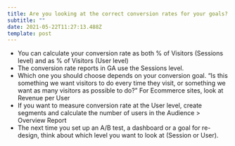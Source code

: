 ```yaml
---
title: Are you looking at the correct conversion rates for your goals?
subtitle: ""
date: 2021-05-22T11:27:13.488Z
template: post
---
```



* You can calculate your conversion rate as both % of Visitors (Sessions level) and as % of Visitors (User level)
* The conversion rate reports in GA use the Sessions level.
* Which one you should choose depends on your conversion goal. “Is this something we want visitors to do every time they visit, or something we want as many visitors as possible to do?” For Ecommerce sites, look at Revenue per User
* If you want to measure conversion rate at the User level, create segments and calculate the number of users in the Audience > Overview Report
* The next time you set up an A/B test, a dashboard or a goal for re-design, think about which level you want to look at (Session or User).
